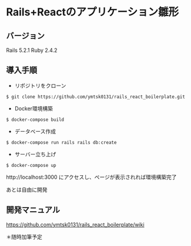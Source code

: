# Rails+Reactのアプリケーション雛形

## バージョン

Rails 5.2.1
Ruby 2.4.2

## 導入手順

- リポジトリをクローン

```
$ git clone https://github.com/ymtsk0131/rails_react_boilerplate.git
```

- Docker環境構築

```
$ docker-compose build
```

- データベース作成

```
$ docker-compose run rails rails db:create
```

- サーバー立ち上げ

```
$ docker-compose up
```

http://localhost:3000 にアクセスし、ページが表示されれば環境構築完了

あとは自由に開発

## 開発マニュアル

https://github.com/ymtsk0131/rails_react_boilerplate/wiki

＊随時加筆予定